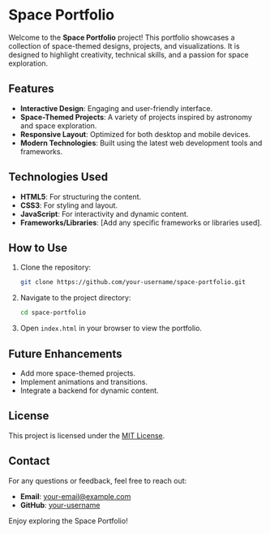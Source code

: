# Space Portfolio

Welcome to the **Space Portfolio** project! This portfolio showcases a collection of space-themed designs, projects, and visualizations. It is designed to highlight creativity, technical skills, and a passion for space exploration.

## Features

- **Interactive Design**: Engaging and user-friendly interface.
- **Space-Themed Projects**: A variety of projects inspired by astronomy and space exploration.
- **Responsive Layout**: Optimized for both desktop and mobile devices.
- **Modern Technologies**: Built using the latest web development tools and frameworks.

## Technologies Used

- **HTML5**: For structuring the content.
- **CSS3**: For styling and layout.
- **JavaScript**: For interactivity and dynamic content.
- **Frameworks/Libraries**: [Add any specific frameworks or libraries used].

## How to Use

1. Clone the repository:
    ```bash
    git clone https://github.com/your-username/space-portfolio.git
    ```
2. Navigate to the project directory:
    ```bash
    cd space-portfolio
    ```
3. Open `index.html` in your browser to view the portfolio.

## Future Enhancements

- Add more space-themed projects.
- Implement animations and transitions.
- Integrate a backend for dynamic content.

## License

This project is licensed under the [MIT License](LICENSE).

## Contact

For any questions or feedback, feel free to reach out:

- **Email**: your-email@example.com
- **GitHub**: [your-username](https://github.com/your-username)

Enjoy exploring the Space Portfolio!